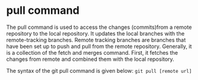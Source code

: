 # pull command

The pull command is used to access the changes (commits)from a remote repository to the local repository.
It updates the local branches with the remote-tracking branches. 
Remote tracking branches are branches that have been set up to push and pull from the remote repository.
Generally, it is a collection of the fetch and merges command. First, it fetches the changes from remote and combined them with the local repository.

The syntax of the git pull command is given below:
`git pull [remote url]`
